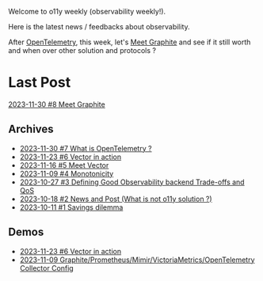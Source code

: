 Welcome to o11y weekly (observability weekly!).

Here is the latest news / feedbacks about observability.

After [OpenTelemetry](./2023-11-30_What_is_OpenTelemetry/README.md), this week, let's [Meet Graphite](./2023-12-07_Meet_Graphite/README.md) and see if it still worth and when over other solution and protocols ?

# Last Post
[2023-11-30 #8 Meet Graphite](./2023-12-07_Meet_Graphite/README.md)

## Archives
- [2023-11-30 #7 What is OpenTelemetry ?](./2023-11-30_What_is_OpenTelemetry/README.md)
- [2023-11-23 #6 Vector in action](./2023-11-23_Vector_in_action/README.md)
- [2023-11-16 #5 Meet Vector](./2023-11-16_Meet_Vector/README.md)
- [2023-11-09 #4 Monotonicity](./2023-11-09_Monotonicity/README.md)
- [2023-10-27 #3 Defining Good Observability backend Trade-offs and QoS](./2023-10-27_Defining_Good_Observability_backend_Trade-offs_and_QoS/README.md)
- [2023-10-18 #2 News and Post (What is not o11y solution ?)](./2023-10-18_What_is_not_an_observability_solution/README.md)
- [2023-10-11 #1 Savings dilemma](./2023-10-11_Savings_dilemma/README.md)

## Demos
- [2023-11-23 #6 Vector in action](./2023-11-23_Vector_in_action/demo/)
- [2023-11-09 Graphite/Prometheus/Mimir/VictoriaMetrics/OpenTelemetry Collector Config](./2023-11-09_Monotonicity/demo/)